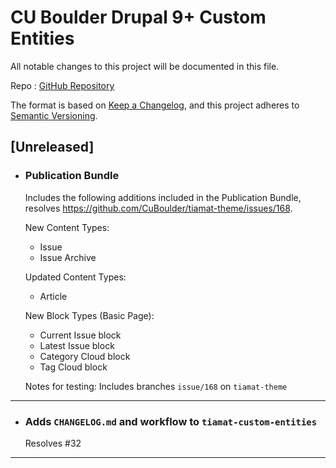 # CU Boulder Drupal 9+ Custom Entities

All notable changes to this project will be documented in this file.

Repo : [GitHub Repository](https://github.com/CuBoulder/tiamat-profile)

The format is based on [Keep a Changelog](https://keepachangelog.com/en/1.0.0/),
and this project adheres to [Semantic Versioning](https://semver.org/spec/v2.0.0.html).

## [Unreleased]

- ### Publication Bundle
  Includes the following additions included in the Publication Bundle, resolves https://github.com/CuBoulder/tiamat-theme/issues/168.
  
  New Content Types:
  - Issue
  - Issue Archive
  
  Updated Content Types:
  - Article
  
  New Block Types (Basic Page):
  - Current Issue block
  - Latest Issue block
  - Category Cloud block
  - Tag Cloud block
  
  Notes for testing:
  Includes branches `issue/168` on `tiamat-theme`
---

- ### Adds `CHANGELOG.md` and workflow to `tiamat-custom-entities`
  Resolves #32 
---
